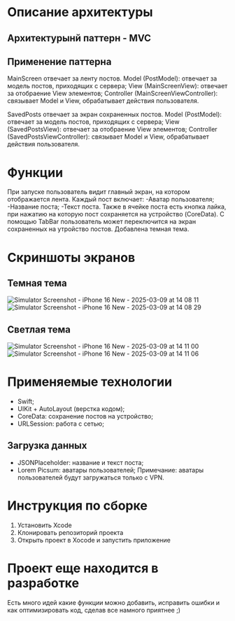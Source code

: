 # Описание архитектуры
## Архитектурынй паттерн - MVC
## Применение паттерна

MainScreen отвечает за ленту постов.
Model (PostModel): отвечает за модель постов, приходящих с сервера;
View (MainScreenView): отвечает за отобраение View элементов;
Controller (MainScreenViewController): связывает Model и View, обрабатывает действия пользователя.

SavedPosts отвечает за экран сохраненных постов.
Model (PostModel): отвечает за модель постов, приходящих с сервера;
View (SavedPostsView): отвечает за отобраение View элементов;
Controller (SavedPostsViewController): связывает Model и View, обрабатывает действия пользователя.

# Функции 
При запуске пользователь видит главный экран, на котором отображается лента. 
Каждый пост включает:
-Аватар пользователя;
-Название поста;
-Текст поста.
Также в ячейке поста есть кнопка лайка, при нажатию на которую пост сохраняется на устройство (CoreData).
С помощью TabBar пользователь может переключится на экран сохраненных на утройство постов.
Добавлена темная тема.

# Скриншоты экранов
## Темная тема
![Simulator Screenshot - iPhone 16 New - 2025-03-09 at 14 08 11](https://github.com/user-attachments/assets/2d8e2d70-2881-4a6d-a4c4-18b06def578f)
![Simulator Screenshot - iPhone 16 New - 2025-03-09 at 14 08 29](https://github.com/user-attachments/assets/69d29c3f-f4ff-470e-9850-7e7a718c0127)
## Светлая тема
![Simulator Screenshot - iPhone 16 New - 2025-03-09 at 14 11 00](https://github.com/user-attachments/assets/eaf1b2e5-16b8-4157-85c4-d1f91ea6dabb)
![Simulator Screenshot - iPhone 16 New - 2025-03-09 at 14 11 06](https://github.com/user-attachments/assets/ac70f2c1-928e-44b4-92d6-0d057276da30)

# Применяемые технологии
- Swift;
- UIKit + AutoLayout (верстка кодом);
- CoreData: сохранение постов на устройство;
- URLSession: работа с сетью;
## Загрузка данных 
- JSONPlaceholder: название и текст поста;
- Lorem Picsum: аватары пользователей;
Примечание: аватары пользователей будут загружаться только с VPN.

# Инструкция по сборке
1. Установить Xcode
2. Клонировать репозиторий проекта
3. Открыть проект в Xocode и запустить приложение

# Проект еще находится в разработке
Есть много идей какие функции можно добавить, исправить ошибки и как оптимизировать код, сделав все намного приятнее ;)
